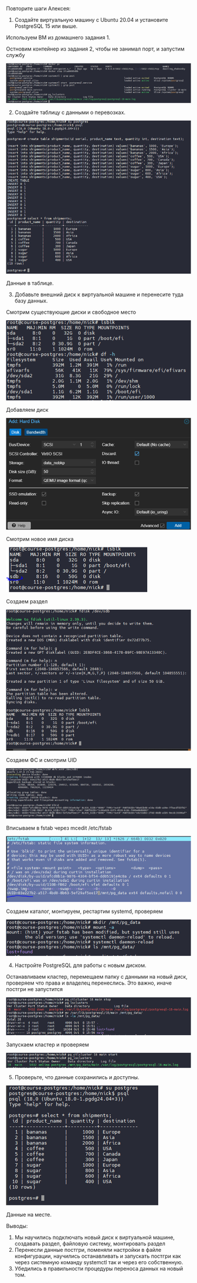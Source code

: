 Повторите шаги Алексея:

1. Создайте виртуальную машину с Ubuntu 20.04 и установите PostgreSQL 15 или выше.

Используем ВМ из домашнего задания 1.

Остновим контейнер из задания 2, чтобы не занимал порт, и запустим службу 

![alt text](image.png)

2. Создайте таблицу с данными о перевозках.

![alt text](image-1.png)

Данные в таблице.

3. Добавьте внешний диск к виртуальной машине и перенесите туда базу данных.

Смотрим существующие диски и свободное место

![alt text](image-3.png)

Добавляем диск

![alt text](image-2.png)

Смотрим новое имя диска

![alt text](image-4.png)

Создаем раздел

![alt text](image-5.png)

Создаем ФС и смотрим UID 

![alt text](image-6.png)

Вписываем в fstab через mcedit /etc/fstab

![alt text](image-7.png)

Создаем каталог, монтируем, рестартим systemd, проверяем

![alt text](image-8.png)

4. Настройте PostgreSQL для работы с новым диском.

Останавливаем кластер, перемещаем папку с данными на новый диск, проверяем что права и владелец перенеслись. Это важно, иначе постгри не запустится

![alt text](image-9.png)

Запускаем кластер и проверяем

![alt text](image-10.png)

5. Проверьте, что данные сохранились и доступны.

![alt text](image-11.png)

Данные на месте.

Выводы: 
1. Мы научились подключать новый диск к виртуальной машине, создавать раздел, файловую систему, монтировать раздел 
2. Перенесли данные постгри, поменяли настройки в файле конфигурации, научились останавливать и запускать постгри как через системную команду systemctl так и через его собственную.
3. Убедились в правильности процедуры переноса данных на новый том.